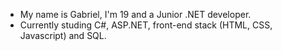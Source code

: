 - My name is Gabriel, I'm 19 and a Junior .NET developer.
- Currently studing C#, ASP.NET, front-end stack (HTML, CSS, Javascript) and SQL.
